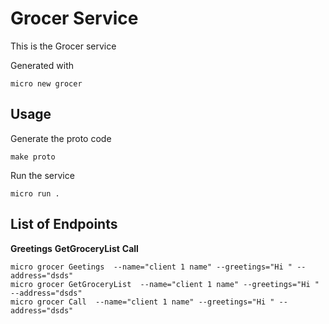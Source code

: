 # Grocer Service

This is the Grocer service

Generated with

```
micro new grocer
```

## Usage

Generate the proto code

```
make proto
```

Run the service

```
micro run .
```

## List of Endpoints
**Greetings**
**GetGroceryList**
**Call**
```
micro grocer Geetings  --name="client 1 name" --greetings="Hi " --address="dsds"
micro grocer GetGroceryList  --name="client 1 name" --greetings="Hi " --address="dsds"
micro grocer Call  --name="client 1 name" --greetings="Hi " --address="dsds"
```
